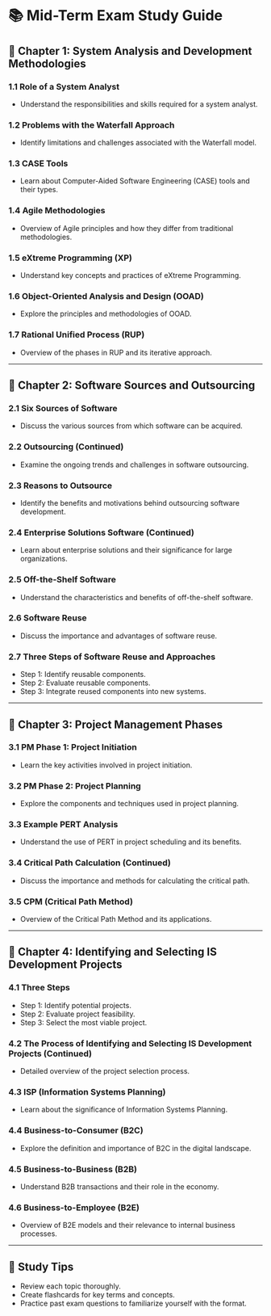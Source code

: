 # 📚 Mid-Term Exam Study Guide

## 📖 Chapter 1: System Analysis and Development Methodologies

### 1.1 Role of a System Analyst
- Understand the responsibilities and skills required for a system analyst.
  
### 1.2 Problems with the Waterfall Approach
- Identify limitations and challenges associated with the Waterfall model.

### 1.3 CASE Tools
- Learn about Computer-Aided Software Engineering (CASE) tools and their types.

### 1.4 Agile Methodologies
- Overview of Agile principles and how they differ from traditional methodologies.

### 1.5 eXtreme Programming (XP)
- Understand key concepts and practices of eXtreme Programming.

### 1.6 Object-Oriented Analysis and Design (OOAD)
- Explore the principles and methodologies of OOAD.

### 1.7 Rational Unified Process (RUP)
- Overview of the phases in RUP and its iterative approach.

---

## 📖 Chapter 2: Software Sources and Outsourcing

### 2.1 Six Sources of Software
- Discuss the various sources from which software can be acquired.

### 2.2 Outsourcing (Continued)
- Examine the ongoing trends and challenges in software outsourcing.

### 2.3 Reasons to Outsource
- Identify the benefits and motivations behind outsourcing software development.

### 2.4 Enterprise Solutions Software (Continued)
- Learn about enterprise solutions and their significance for large organizations.

### 2.5 Off-the-Shelf Software
- Understand the characteristics and benefits of off-the-shelf software.

### 2.6 Software Reuse
- Discuss the importance and advantages of software reuse.

### 2.7 Three Steps of Software Reuse and Approaches
- Step 1: Identify reusable components.
- Step 2: Evaluate reusable components.
- Step 3: Integrate reused components into new systems.

---

## 📖 Chapter 3: Project Management Phases

### 3.1 PM Phase 1: Project Initiation
- Learn the key activities involved in project initiation.

### 3.2 PM Phase 2: Project Planning
- Explore the components and techniques used in project planning.

### 3.3 Example PERT Analysis
- Understand the use of PERT in project scheduling and its benefits.

### 3.4 Critical Path Calculation (Continued)
- Discuss the importance and methods for calculating the critical path.

### 3.5 CPM (Critical Path Method)
- Overview of the Critical Path Method and its applications.

---

## 📖 Chapter 4: Identifying and Selecting IS Development Projects

### 4.1 Three Steps
- Step 1: Identify potential projects.
- Step 2: Evaluate project feasibility.
- Step 3: Select the most viable project.

### 4.2 The Process of Identifying and Selecting IS Development Projects (Continued)
- Detailed overview of the project selection process.

### 4.3 ISP (Information Systems Planning)
- Learn about the significance of Information Systems Planning.

### 4.4 Business-to-Consumer (B2C)
- Explore the definition and importance of B2C in the digital landscape.

### 4.5 Business-to-Business (B2B)
- Understand B2B transactions and their role in the economy.

### 4.6 Business-to-Employee (B2E)
- Overview of B2E models and their relevance to internal business processes.

---

## 📅 Study Tips
- Review each topic thoroughly.
- Create flashcards for key terms and concepts.
- Practice past exam questions to familiarize yourself with the format.

